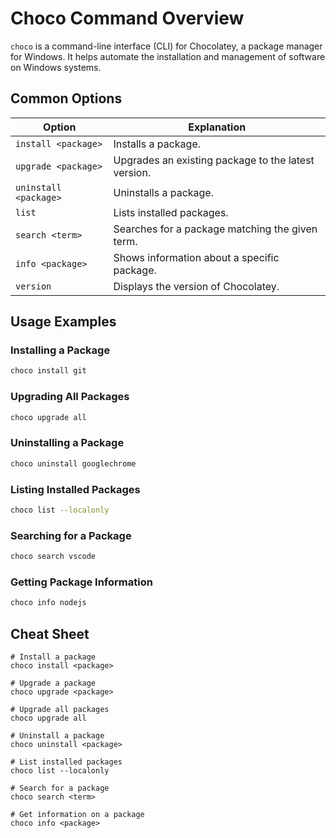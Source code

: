 # Choco Command Overview

`choco` is a command-line interface (CLI) for Chocolatey, a package manager for Windows. It helps automate the installation and management of software on Windows systems.

## Common Options

| Option                  | Explanation                                           |
|-------------------------|-------------------------------------------------------|
| `install <package>`     | Installs a package.                                   |
| `upgrade <package>`     | Upgrades an existing package to the latest version.   |
| `uninstall <package>`   | Uninstalls a package.                                 |
| `list`                  | Lists installed packages.                             |
| `search <term>`         | Searches for a package matching the given term.       |
| `info <package>`        | Shows information about a specific package.           |
| `version`               | Displays the version of Chocolatey.                   |

## Usage Examples

### Installing a Package

```bash
choco install git
```

### Upgrading All Packages

```bash
choco upgrade all
```

### Uninstalling a Package

```bash
choco uninstall googlechrome
```

### Listing Installed Packages

```bash
choco list --localonly
```

### Searching for a Package

```bash
choco search vscode
```

### Getting Package Information

```bash
choco info nodejs
```

## Cheat Sheet

```
# Install a package
choco install <package>

# Upgrade a package
choco upgrade <package>

# Upgrade all packages
choco upgrade all

# Uninstall a package
choco uninstall <package>

# List installed packages
choco list --localonly

# Search for a package
choco search <term>

# Get information on a package
choco info <package>
```
